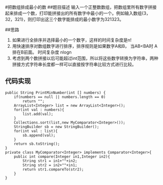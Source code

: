 
#把数组排成最小的数
##题目描述
输入一个正整数数组，把数组里所有数字拼接起来排成一个数，打印能拼接出的所有数字中最小的一个。例如输入数组{3，32，321}，则打印出这三个数字能排成的最小数字为321323。

##思路
1. 如果进行全排序并选择最小的一个数字，这样的时间复杂度是n!
2. 用快速排序对数组数字进行排序，排序规则是如果数字A和B， 当AB<BA时 A排在B前面。 时间复杂度 nlogn
3. 考虑到两个数拼接以后可能超过int范围，所以将这些数字转换为字符串，两种拼接方式字符串长度都一样可以直接按字符串比较方式进行比较。

## 代码实现


    public String PrintMinNumber(int [] numbers) {
        if(numbers == null || numbers.length == 0)
            return "";
        ArrayList<Integer> list = new ArrayList<Integer>();
        for(int val : numbers){
            list.add(val);
        }
        Collections.sort(list,new MyComparator<Integer>());
        StringBuilder sb = new StringBuilder();
        for(int val : list){
            sb.append(val);
        }
        return sb.toString();
    }
    private class MyComparator<Integer> implements Comparator<Integer>{
        public int compare(Integer in1,Integer in2){
            String str1 = in1+""+in2;
            String str2 = in2+""+in1;
            return str1.compareTo(str2);
        }
    }
